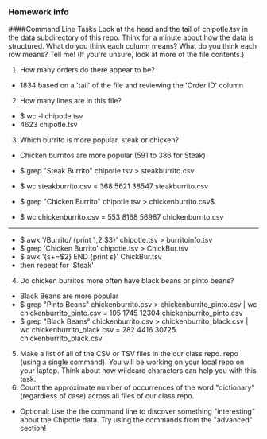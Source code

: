 ### Homework Info

####Command Line Tasks
Look at the head and the tail of chipotle.tsv in the data subdirectory of this repo. Think for a minute about how the data is structured. What do you think each column means? What do you think each row means? Tell me! (If you're unsure, look at more of the file contents.)

1. How many orders do there appear to be? 
  * 1834 based on a 'tail' of the file and reviewing the 'Order ID' column 
2. How many lines are in this file?
  * $ wc -l chipotle.tsv
  * 4623 chipotle.tsv
3. Which burrito is more popular, steak or chicken?
  * Chicken burritos are more popular (591 to 386 for Steak)
  
  * $ grep "Steak Burrito" chipotle.tsv > steakburrito.csv
  * $ wc steakburrito.csv = 368  5621 38547 steakburrito.csv
  
  * $ grep "Chicken Burrito" chipotle.tsv > chickenburrito.csv$ 
  * $ wc chickenburrito.csv = 553  8168 56987 chickenburrito.csv
 --------
  * $ awk '/Burrito/ {print $1,$2,$3}' chipotle.tsv > burritoinfo.tsv
  * $ grep 'Chicken Burrito' chipotle.tsv > ChickBur.tsv
  * $ awk '{s+=$2} END {print s}' ChickBur.tsv
  * then repeat for 'Steak'

4. Do chicken burritos more often have black beans or pinto beans?
  * Black Beans are more popular
  * $ grep "Pinto Beans" chickenburrito.csv > chickenburrito_pinto.csv | wc chickenburrito_pinto.csv = 105  1745 12304 chickenburrito_pinto.csv
  * $ grep "Black Beans" chickenburrito.csv > chickenburrito_black.csv | wc chickenburrito_black.csv = 282  4416 30725 chickenburrito_black.csv

5. Make a list of all of the CSV or TSV files in the our class repo. repo (using a single command). You will be working on your local repo on your laptop. Think about how wildcard characters can help you with this task.
6. Count the approximate number of occurrences of the word "dictionary" (regardless of case) across all files of our class repo.

* Optional: Use the the command line to discover something "interesting" about the Chipotle data. Try using the commands from the "advanced" section!
